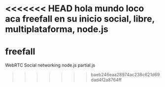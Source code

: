 <<<<<<< HEAD
hola mundo loco aca freefall en su inicio social, libre, multiplataforma, node.js
=======
freefall
========

WebRTC Social networking node.js partial.js
>>>>>>> baeb246eaa28974ac238c621d69dad4f2a8764ff
